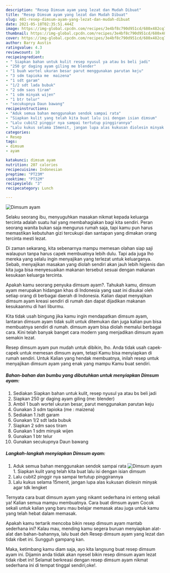 ```yaml
---
description: "Resep Dimsum ayam yang lezat dan Mudah Dibuat"
title: "Resep Dimsum ayam yang lezat dan Mudah Dibuat"
slug: 401-resep-dimsum-ayam-yang-lezat-dan-mudah-dibuat
date: 2021-05-18T02:35:51.444Z
image: https://img-global.cpcdn.com/recipes/3e4bf8c790d951cd/680x482cq70/dimsum-ayam-foto-resep-utama.jpg
thumbnail: https://img-global.cpcdn.com/recipes/3e4bf8c790d951cd/680x482cq70/dimsum-ayam-foto-resep-utama.jpg
cover: https://img-global.cpcdn.com/recipes/3e4bf8c790d951cd/680x482cq70/dimsum-ayam-foto-resep-utama.jpg
author: Barry Austin
ratingvalue: 4.3
reviewcount: 10
recipeingredient:
- " Siapkan bahan untuk kulit resep nyusul ya atau bs beli jadi"
- "250 gr daging ayam giling me blender"
- "1 buah wortel ukuran besar parut menggunakan parutan keju"
- "3 sdm tapioka me  maizena"
- "1 sdt garam"
- "1/2 sdt lada bubuk"
- "2 sdm saos tiram"
- "1 sdm minyak wijen"
- "1 btr telur"
- "secukupnya Daun bawang"
recipeinstructions:
- "Aduk semua bahan menggunakan sendok sampai rata"
- "Siapkan kulit yang telah kita buat lalu isi dengan isian dimsum"
- "Lalu cubit2 pinggir nya sampai tertutup pinggirannya"
- "Lalu kukus selama 15menit, jangan lupa alas kukusan diolesin minyak agar tdk lengket"
categories:
- Resep
tags:
- dimsum
- ayam

katakunci: dimsum ayam 
nutrition: 207 calories
recipecuisine: Indonesian
preptime: "PT23M"
cooktime: "PT32M"
recipeyield: "3"
recipecategory: Lunch

---
```



![Dimsum ayam](https://img-global.cpcdn.com/recipes/3e4bf8c790d951cd/680x482cq70/dimsum-ayam-foto-resep-utama.jpg)

Selaku seorang ibu, menyuguhkan masakan nikmat kepada keluarga tercinta adalah suatu hal yang membahagiakan bagi kita sendiri. Peran seorang  wanita bukan saja mengurus rumah saja, tapi kamu pun harus memastikan kebutuhan gizi tercukupi dan santapan yang dimakan orang tercinta mesti lezat.

Di zaman  sekarang, kita sebenarnya mampu memesan olahan siap saji walaupun tanpa harus capek membuatnya lebih dulu. Tapi ada juga lho mereka yang selalu ingin menyajikan yang terlezat untuk keluarganya. Sebab, menyajikan masakan yang diolah sendiri akan jauh lebih higienis dan kita juga bisa menyesuaikan makanan tersebut sesuai dengan makanan kesukaan keluarga tercinta. 



Apakah kamu seorang penyuka dimsum ayam?. Tahukah kamu, dimsum ayam merupakan hidangan khas di Indonesia yang saat ini disukai oleh setiap orang di berbagai daerah di Indonesia. Kalian dapat menyajikan dimsum ayam kreasi sendiri di rumah dan dapat dijadikan makanan kesukaanmu di hari liburmu.

Kita tidak usah bingung jika kamu ingin mendapatkan dimsum ayam, lantaran dimsum ayam tidak sulit untuk ditemukan dan juga kalian pun bisa membuatnya sendiri di rumah. dimsum ayam bisa diolah memalui berbagai cara. Kini telah banyak banget cara modern yang menjadikan dimsum ayam semakin lezat.

Resep dimsum ayam pun mudah untuk dibikin, lho. Anda tidak usah capek-capek untuk memesan dimsum ayam, tetapi Kamu bisa menyiapkan di rumah sendiri. Untuk Kalian yang hendak membuatnya, inilah resep untuk menyajikan dimsum ayam yang enak yang mampu Kamu buat sendiri.

<!--inarticleads1-->

##### Bahan-bahan dan bumbu yang dibutuhkan untuk menyiapkan Dimsum ayam:

1. Sediakan  Siapkan bahan untuk kulit, resep nyusul ya atau bs beli jadi
1. Siapkan 250 gr daging ayam giling (me: blender)
1. Ambil 1 buah wortel ukuran besar, parut menggunakan parutan keju
1. Gunakan 3 sdm tapioka (me : maizena)
1. Sediakan 1 /sdt garam
1. Gunakan 1/2 sdt lada bubuk
1. Siapkan 2 sdm saos tiram
1. Gunakan 1 sdm minyak wijen
1. Gunakan 1 btr telur
1. Gunakan secukupnya Daun bawang




<!--inarticleads2-->

##### Langkah-langkah menyiapkan Dimsum ayam:

1. Aduk semua bahan menggunakan sendok sampai rata
<img src="https://img-global.cpcdn.com/steps/b5b529746f401532/160x128cq70/dimsum-ayam-langkah-memasak-1-foto.jpg" alt="Dimsum ayam">1. Siapkan kulit yang telah kita buat lalu isi dengan isian dimsum
1. Lalu cubit2 pinggir nya sampai tertutup pinggirannya
1. Lalu kukus selama 15menit, jangan lupa alas kukusan diolesin minyak agar tdk lengket




Ternyata cara buat dimsum ayam yang nikamt sederhana ini enteng sekali ya! Kalian semua mampu membuatnya. Cara buat dimsum ayam Cocok sekali untuk kalian yang baru mau belajar memasak atau juga untuk kamu yang telah hebat dalam memasak.

Apakah kamu tertarik mencoba bikin resep dimsum ayam mantab sederhana ini? Kalau mau, mending kamu segera buruan menyiapkan alat-alat dan bahan-bahannya, lalu buat deh Resep dimsum ayam yang lezat dan tidak ribet ini. Sungguh gampang kan. 

Maka, ketimbang kamu diam saja, ayo kita langsung buat resep dimsum ayam ini. Dijamin anda tiidak akan nyesel bikin resep dimsum ayam lezat tidak ribet ini! Selamat berkreasi dengan resep dimsum ayam nikmat sederhana ini di tempat tinggal sendiri,oke!.

